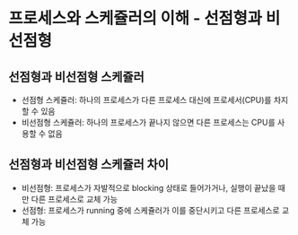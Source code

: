 # 프로세스와 스케쥴러의 이해 - 선점형과 비선점형

## 선점형과 비선점형 스케쥴러
- 선점형 스케쥴러: 하나의 프로세스가 다른 프로세스 대신에 프로세서(CPU)를 차지할 수 있음
- 비선점형 스케쥴러: 하나의 프로세스가 끝나지 않으면 다른 프로세스는 CPU를 사용할 수 없음

## 선점형과 비선점형 스케쥴러 차이
- 비선점형: 프로세스가 자발적으로 blocking 상태로 들어가거나, 실행이 끝났을 때만 다른 프로세스로 교체 가능
- 선점형: 프로세스가 running 중에 스케쥴러가 이를 중단시키고 다른 프로세스로 교체 가능
